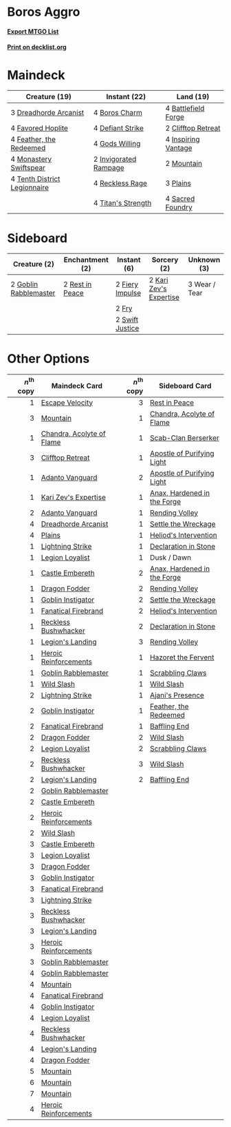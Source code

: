 # Boros Aggro

#### [Export MTGO List](../collection/Boros%20Aggro/Boros%20Aggro.txt)
#### [Print on decklist.org](http://decklist.org/?deckmain=4%09Battlefield%20Forge%0A4%09Boros%20Charm%0A2%09Clifftop%20Retreat%0A4%09Defiant%20Strike%0A3%09Dreadhorde%20Arcanist%0A4%09Favored%20Hoplite%0A4%09Feather,%20the%20Redeemed%0A4%09Gods%20Willing%0A4%09Inspiring%20Vantage%0A2%09Invigorated%20Rampage%0A4%09Monastery%20Swiftspear%0A2%09Mountain%0A3%09Plains%0A4%09Reckless%20Rage%0A4%09Sacred%20Foundry%0A4%09Tenth%20District%20Legionnaire%0A4%09Titan's%20Strength&deckside=2%09Fiery%20Impulse%0A2%09Fry%0A2%09Goblin%20Rabblemaster%0A2%09Kari%20Zev's%20Expertise%0A2%09Rest%20in%20Peace%0A2%09Swift%20Justice%0A3%09Wear%20/%20Tear)
# Maindeck

|                                             Creature (19)                                             |                                          Instant (22)                                          |                                          Land (19)                                           |
|-------------------------------------------------------------------------------------------------------|------------------------------------------------------------------------------------------------|----------------------------------------------------------------------------------------------|
|3 [Dreadhorde Arcanist](http://gatherer.wizards.com/Pages/Card/Details.aspx?multiverseid=461052)       |4 [Boros Charm](http://gatherer.wizards.com/Pages/Card/Details.aspx?multiverseid=442188)        |4 [Battlefield Forge](http://gatherer.wizards.com/Pages/Card/Details.aspx?multiverseid=129479)|
|4 [Favored Hoplite](http://gatherer.wizards.com/Pages/Card/Details.aspx?multiverseid=373596)           |4 [Defiant Strike](http://gatherer.wizards.com/Pages/Card/Details.aspx?multiverseid=386515)     |2 [Clifftop Retreat](http://gatherer.wizards.com/Pages/Card/Details.aspx?multiverseid=443127) |
|4 [Feather, the Redeemed](http://gatherer.wizards.com/Pages/Card/Details.aspx?multiverseid=461124)     |4 [Gods Willing](http://gatherer.wizards.com/Pages/Card/Details.aspx?multiverseid=442005)       |4 [Inspiring Vantage](http://gatherer.wizards.com/Pages/Card/Details.aspx?multiverseid=417819)|
|4 [Monastery Swiftspear](http://gatherer.wizards.com/Pages/Card/Details.aspx?multiverseid=438706)      |2 [Invigorated Rampage](http://gatherer.wizards.com/Pages/Card/Details.aspx?multiverseid=423753)|2 [Mountain](http://gatherer.wizards.com/Pages/Card/Details.aspx?multiverseid=439859)         |
|4 [Tenth District Legionnaire](http://gatherer.wizards.com/Pages/Card/Details.aspx?multiverseid=461149)|4 [Reckless Rage](http://gatherer.wizards.com/Pages/Card/Details.aspx?multiverseid=439767)      |3 [Plains](http://gatherer.wizards.com/Pages/Card/Details.aspx?multiverseid=439856)           |
|                                                                                                       |4 [Titan's Strength](http://gatherer.wizards.com/Pages/Card/Details.aspx?multiverseid=398680)   |4 [Sacred Foundry](http://gatherer.wizards.com/Pages/Card/Details.aspx?multiverseid=405106)   |


# Sideboard

|                                          Creature (2)                                          |                                     Enchantment (2)                                      |                                       Instant (6)                                        |                                           Sorcery (2)                                           | Unknown (3) |
|------------------------------------------------------------------------------------------------|------------------------------------------------------------------------------------------|------------------------------------------------------------------------------------------|-------------------------------------------------------------------------------------------------|-------------|
|2 [Goblin Rabblemaster](http://gatherer.wizards.com/Pages/Card/Details.aspx?multiverseid=438486)|2 [Rest in Peace](http://gatherer.wizards.com/Pages/Card/Details.aspx?multiverseid=442021)|2 [Fiery Impulse](http://gatherer.wizards.com/Pages/Card/Details.aspx?multiverseid=398516)|2 [Kari Zev's Expertise](http://gatherer.wizards.com/Pages/Card/Details.aspx?multiverseid=423755)|3 Wear / Tear|
|                                                                                                |                                                                                          |2 [Fry](http://gatherer.wizards.com/Pages/Card/Details.aspx?multiverseid=466894)          |                                                                                                 |             |
|                                                                                                |                                                                                          |2 [Swift Justice](http://gatherer.wizards.com/Pages/Card/Details.aspx?multiverseid=386374)|                                                                                                 |             |


# Other Options

|*n*<sup>th</sup> copy|                                           Maindeck Card                                            |*n*<sup>th</sup> copy|                                            Sideboard Card                                            |
|--------------------:|----------------------------------------------------------------------------------------------------|--------------------:|------------------------------------------------------------------------------------------------------|
|                    1|[Escape Velocity](http://gatherer.wizards.com/Pages/Card/Details.aspx?multiverseid=476383)          |                    3|[Rest in Peace](http://gatherer.wizards.com/Pages/Card/Details.aspx?multiverseid=442021)              |
|                    3|[Mountain](http://gatherer.wizards.com/Pages/Card/Details.aspx?multiverseid=439859)                 |                    1|[Chandra, Acolyte of Flame](http://gatherer.wizards.com/Pages/Card/Details.aspx?multiverseid=466880)  |
|                    1|[Chandra, Acolyte of Flame](http://gatherer.wizards.com/Pages/Card/Details.aspx?multiverseid=466880)|                    1|[Scab-Clan Berserker](http://gatherer.wizards.com/Pages/Card/Details.aspx?multiverseid=398461)        |
|                    3|[Clifftop Retreat](http://gatherer.wizards.com/Pages/Card/Details.aspx?multiverseid=443127)         |                    1|[Apostle of Purifying Light](http://gatherer.wizards.com/Pages/Card/Details.aspx?multiverseid=466760) |
|                    1|[Adanto Vanguard](http://gatherer.wizards.com/Pages/Card/Details.aspx?multiverseid=435152)          |                    2|[Apostle of Purifying Light](http://gatherer.wizards.com/Pages/Card/Details.aspx?multiverseid=466760) |
|                    1|[Kari Zev's Expertise](http://gatherer.wizards.com/Pages/Card/Details.aspx?multiverseid=423755)     |                    1|[Anax, Hardened in the Forge](http://gatherer.wizards.com/Pages/Card/Details.aspx?multiverseid=476376)|
|                    2|[Adanto Vanguard](http://gatherer.wizards.com/Pages/Card/Details.aspx?multiverseid=435152)          |                    1|[Rending Volley](http://gatherer.wizards.com/Pages/Card/Details.aspx?multiverseid=394663)             |
|                    4|[Dreadhorde Arcanist](http://gatherer.wizards.com/Pages/Card/Details.aspx?multiverseid=461052)      |                    1|[Settle the Wreckage](http://gatherer.wizards.com/Pages/Card/Details.aspx?multiverseid=435186)        |
|                    4|[Plains](http://gatherer.wizards.com/Pages/Card/Details.aspx?multiverseid=439856)                   |                    1|[Heliod's Intervention](http://gatherer.wizards.com/Pages/Card/Details.aspx?multiverseid=476270)      |
|                    1|[Lightning Strike](http://gatherer.wizards.com/Pages/Card/Details.aspx?multiverseid=383299)         |                    1|[Declaration in Stone](http://gatherer.wizards.com/Pages/Card/Details.aspx?multiverseid=409750)       |
|                    1|[Legion Loyalist](http://gatherer.wizards.com/Pages/Card/Details.aspx?multiverseid=455759)          |                    1|Dusk / Dawn                                                                                           |
|                    1|[Castle Embereth](http://gatherer.wizards.com/Pages/Card/Details.aspx?multiverseid=473201)          |                    2|[Anax, Hardened in the Forge](http://gatherer.wizards.com/Pages/Card/Details.aspx?multiverseid=476376)|
|                    1|[Dragon Fodder](http://gatherer.wizards.com/Pages/Card/Details.aspx?multiverseid=174936)            |                    2|[Rending Volley](http://gatherer.wizards.com/Pages/Card/Details.aspx?multiverseid=394663)             |
|                    1|[Goblin Instigator](http://gatherer.wizards.com/Pages/Card/Details.aspx?multiverseid=447278)        |                    2|[Settle the Wreckage](http://gatherer.wizards.com/Pages/Card/Details.aspx?multiverseid=435186)        |
|                    1|[Fanatical Firebrand](http://gatherer.wizards.com/Pages/Card/Details.aspx?multiverseid=439758)      |                    2|[Heliod's Intervention](http://gatherer.wizards.com/Pages/Card/Details.aspx?multiverseid=476270)      |
|                    1|[Reckless Bushwhacker](http://gatherer.wizards.com/Pages/Card/Details.aspx?multiverseid=407626)     |                    2|[Declaration in Stone](http://gatherer.wizards.com/Pages/Card/Details.aspx?multiverseid=409750)       |
|                    1|[Legion's Landing](http://gatherer.wizards.com/Pages/Card/Details.aspx?multiverseid=435173)         |                    3|[Rending Volley](http://gatherer.wizards.com/Pages/Card/Details.aspx?multiverseid=394663)             |
|                    1|[Heroic Reinforcements](http://gatherer.wizards.com/Pages/Card/Details.aspx?multiverseid=447353)    |                    1|[Hazoret the Fervent](http://gatherer.wizards.com/Pages/Card/Details.aspx?multiverseid=426838)        |
|                    1|[Goblin Rabblemaster](http://gatherer.wizards.com/Pages/Card/Details.aspx?multiverseid=438486)      |                    1|[Scrabbling Claws](http://gatherer.wizards.com/Pages/Card/Details.aspx?multiverseid=451173)           |
|                    1|[Wild Slash](http://gatherer.wizards.com/Pages/Card/Details.aspx?multiverseid=391959)               |                    1|[Wild Slash](http://gatherer.wizards.com/Pages/Card/Details.aspx?multiverseid=391959)                 |
|                    2|[Lightning Strike](http://gatherer.wizards.com/Pages/Card/Details.aspx?multiverseid=383299)         |                    1|[Ajani's Presence](http://gatherer.wizards.com/Pages/Card/Details.aspx?multiverseid=380368)           |
|                    2|[Goblin Instigator](http://gatherer.wizards.com/Pages/Card/Details.aspx?multiverseid=447278)        |                    1|[Feather, the Redeemed](http://gatherer.wizards.com/Pages/Card/Details.aspx?multiverseid=461124)      |
|                    2|[Fanatical Firebrand](http://gatherer.wizards.com/Pages/Card/Details.aspx?multiverseid=439758)      |                    1|[Baffling End](http://gatherer.wizards.com/Pages/Card/Details.aspx?multiverseid=439658)               |
|                    2|[Dragon Fodder](http://gatherer.wizards.com/Pages/Card/Details.aspx?multiverseid=174936)            |                    2|[Wild Slash](http://gatherer.wizards.com/Pages/Card/Details.aspx?multiverseid=391959)                 |
|                    2|[Legion Loyalist](http://gatherer.wizards.com/Pages/Card/Details.aspx?multiverseid=455759)          |                    2|[Scrabbling Claws](http://gatherer.wizards.com/Pages/Card/Details.aspx?multiverseid=451173)           |
|                    2|[Reckless Bushwhacker](http://gatherer.wizards.com/Pages/Card/Details.aspx?multiverseid=407626)     |                    3|[Wild Slash](http://gatherer.wizards.com/Pages/Card/Details.aspx?multiverseid=391959)                 |
|                    2|[Legion's Landing](http://gatherer.wizards.com/Pages/Card/Details.aspx?multiverseid=435173)         |                    2|[Baffling End](http://gatherer.wizards.com/Pages/Card/Details.aspx?multiverseid=439658)               |
|                    2|[Goblin Rabblemaster](http://gatherer.wizards.com/Pages/Card/Details.aspx?multiverseid=438486)      |                     |                                                                                                      |
|                    2|[Castle Embereth](http://gatherer.wizards.com/Pages/Card/Details.aspx?multiverseid=473201)          |                     |                                                                                                      |
|                    2|[Heroic Reinforcements](http://gatherer.wizards.com/Pages/Card/Details.aspx?multiverseid=447353)    |                     |                                                                                                      |
|                    2|[Wild Slash](http://gatherer.wizards.com/Pages/Card/Details.aspx?multiverseid=391959)               |                     |                                                                                                      |
|                    3|[Castle Embereth](http://gatherer.wizards.com/Pages/Card/Details.aspx?multiverseid=473201)          |                     |                                                                                                      |
|                    3|[Legion Loyalist](http://gatherer.wizards.com/Pages/Card/Details.aspx?multiverseid=455759)          |                     |                                                                                                      |
|                    3|[Dragon Fodder](http://gatherer.wizards.com/Pages/Card/Details.aspx?multiverseid=174936)            |                     |                                                                                                      |
|                    3|[Goblin Instigator](http://gatherer.wizards.com/Pages/Card/Details.aspx?multiverseid=447278)        |                     |                                                                                                      |
|                    3|[Fanatical Firebrand](http://gatherer.wizards.com/Pages/Card/Details.aspx?multiverseid=439758)      |                     |                                                                                                      |
|                    3|[Lightning Strike](http://gatherer.wizards.com/Pages/Card/Details.aspx?multiverseid=383299)         |                     |                                                                                                      |
|                    3|[Reckless Bushwhacker](http://gatherer.wizards.com/Pages/Card/Details.aspx?multiverseid=407626)     |                     |                                                                                                      |
|                    3|[Legion's Landing](http://gatherer.wizards.com/Pages/Card/Details.aspx?multiverseid=435173)         |                     |                                                                                                      |
|                    3|[Heroic Reinforcements](http://gatherer.wizards.com/Pages/Card/Details.aspx?multiverseid=447353)    |                     |                                                                                                      |
|                    3|[Goblin Rabblemaster](http://gatherer.wizards.com/Pages/Card/Details.aspx?multiverseid=438486)      |                     |                                                                                                      |
|                    4|[Goblin Rabblemaster](http://gatherer.wizards.com/Pages/Card/Details.aspx?multiverseid=438486)      |                     |                                                                                                      |
|                    4|[Mountain](http://gatherer.wizards.com/Pages/Card/Details.aspx?multiverseid=439859)                 |                     |                                                                                                      |
|                    4|[Fanatical Firebrand](http://gatherer.wizards.com/Pages/Card/Details.aspx?multiverseid=439758)      |                     |                                                                                                      |
|                    4|[Goblin Instigator](http://gatherer.wizards.com/Pages/Card/Details.aspx?multiverseid=447278)        |                     |                                                                                                      |
|                    4|[Legion Loyalist](http://gatherer.wizards.com/Pages/Card/Details.aspx?multiverseid=455759)          |                     |                                                                                                      |
|                    4|[Reckless Bushwhacker](http://gatherer.wizards.com/Pages/Card/Details.aspx?multiverseid=407626)     |                     |                                                                                                      |
|                    4|[Legion's Landing](http://gatherer.wizards.com/Pages/Card/Details.aspx?multiverseid=435173)         |                     |                                                                                                      |
|                    4|[Dragon Fodder](http://gatherer.wizards.com/Pages/Card/Details.aspx?multiverseid=174936)            |                     |                                                                                                      |
|                    5|[Mountain](http://gatherer.wizards.com/Pages/Card/Details.aspx?multiverseid=439859)                 |                     |                                                                                                      |
|                    6|[Mountain](http://gatherer.wizards.com/Pages/Card/Details.aspx?multiverseid=439859)                 |                     |                                                                                                      |
|                    7|[Mountain](http://gatherer.wizards.com/Pages/Card/Details.aspx?multiverseid=439859)                 |                     |                                                                                                      |
|                    4|[Heroic Reinforcements](http://gatherer.wizards.com/Pages/Card/Details.aspx?multiverseid=447353)    |                     |                                                                                                      |

